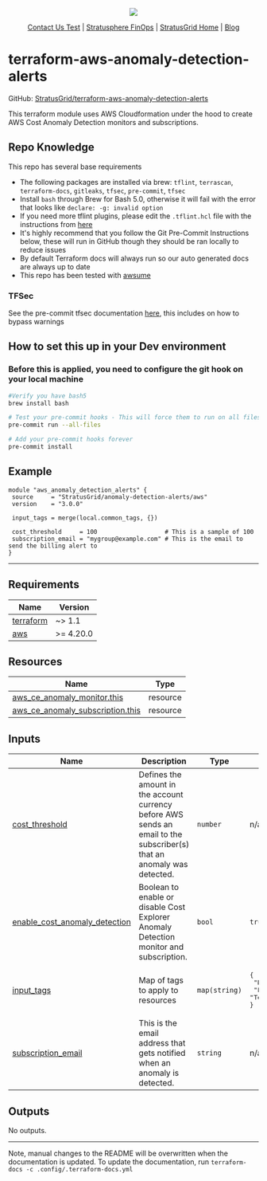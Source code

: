 <!-- BEGIN_TF_DOCS -->
<p align="center">                                                                                                                                            
                                                                                
  <img src="https://github.com/StratusGrid/terraform-readme-template/blob/main/header/stratusgrid-logo-smaller.jpg?raw=true" />
  <p align="center">                                                           
    <a href="https://stratusgrid.com/book-a-consultation">Contact Us Test</a> |                  
    <a href="https://stratusgrid.com/cloud-cost-optimization-dashboard">Stratusphere FinOps</a> |
    <a href="https://stratusgrid.com">StratusGrid Home</a> |
    <a href="https://stratusgrid.com/blog">Blog</a>
  </p>                    
</p>

 # terraform-aws-anomaly-detection-alerts

 GitHub: [StratusGrid/terraform-aws-anomaly-detection-alerts](https://github.com/StratusGrid/terraform-aws-anomaly-detection-alerts)

 This terraform module uses AWS Cloudformation under the hood to create AWS Cost Anomaly Detection monitors and subscriptions. 

 ## Repo Knowledge

 This repo has several base requirements
 * The following packages are installed via brew: `tflint`, `terrascan`, `terraform-docs`, `gitleaks`, `tfsec`, `pre-commit`, `tfsec`
 * Install `bash` through Brew for Bash 5.0, otherwise it will fail with the error that looks like `declare: -g: invalid option`
 * If you need more tflint plugins, please edit the `.tflint.hcl` file with the instructions from [here](https://github.com/terraform-linters/tflint)
 * It's highly recommend that you follow the Git Pre-Commit Instructions below, these will run in GitHub though they should be ran locally to reduce issues
 * By default Terraform docs will always run so our auto generated docs are always up to date
 * This repo has been tested with [awsume](https://stratusgrid.atlassian.net/wiki/spaces/TK/pages/1564966913/Awsume)
 
 ### TFSec
 
 See the pre-commit tfsec documentation [here](https://github.com/antonbabenko/pre-commit-terraform#terraform_tfsec), this includes on how to bypass warnings

 ## How to set this up in your Dev environment
 
 ### Before this is applied, you need to configure the git hook on your local machine
 
 ```bash
 #Verify you have bash5
 brew install bash
 
 # Test your pre-commit hooks - This will force them to run on all files
 pre-commit run --all-files
 
 # Add your pre-commit hooks forever
 pre-commit install
 ```

 ## Example

 ```hcl
 module "aws_anomaly_detection_alerts" {
  source     = "StratusGrid/anomaly-detection-alerts/aws"
  version    = "3.0.0"

  input_tags = merge(local.common_tags, {})

  cost_threshold     = 100                   # This is a sample of 100
  subscription_email = "mygroup@example.com" # This is the email to send the billing alert to
}
 ```

 ---

 ## Requirements

| Name | Version |
|------|---------|
| <a name="requirement_terraform"></a> [terraform](#requirement\_terraform) | ~> 1.1 |
| <a name="requirement_aws"></a> [aws](#requirement\_aws) | >= 4.20.0 |

 ## Resources

| Name | Type |
|------|------|
| [aws_ce_anomaly_monitor.this](https://registry.terraform.io/providers/hashicorp/aws/latest/docs/resources/ce_anomaly_monitor) | resource |
| [aws_ce_anomaly_subscription.this](https://registry.terraform.io/providers/hashicorp/aws/latest/docs/resources/ce_anomaly_subscription) | resource |

 ## Inputs

| Name | Description | Type | Default | Required |
|------|-------------|------|---------|:--------:|
| <a name="input_cost_threshold"></a> [cost\_threshold](#input\_cost\_threshold) | Defines the amount in the account currency before AWS sends an email to the subscriber(s) that an anomaly was detected. | `number` | n/a | yes |
| <a name="input_enable_cost_anomaly_detection"></a> [enable\_cost\_anomaly\_detection](#input\_enable\_cost\_anomaly\_detection) | Boolean to enable or disable Cost Explorer Anomaly Detection monitor and subscription. | `bool` | `true` | no |
| <a name="input_input_tags"></a> [input\_tags](#input\_input\_tags) | Map of tags to apply to resources | `map(string)` | <pre>{<br>  "Developer": "StratusGrid",<br>  "Provisioner": "Terraform"<br>}</pre> | no |
| <a name="input_subscription_email"></a> [subscription\_email](#input\_subscription\_email) | This is the email address that gets notified when an anomaly is detected. | `string` | n/a | yes |

 ## Outputs

No outputs.

 ---

 Note, manual changes to the README will be overwritten when the documentation is updated. To update the documentation, run `terraform-docs -c .config/.terraform-docs.yml`
<!-- END_TF_DOCS -->